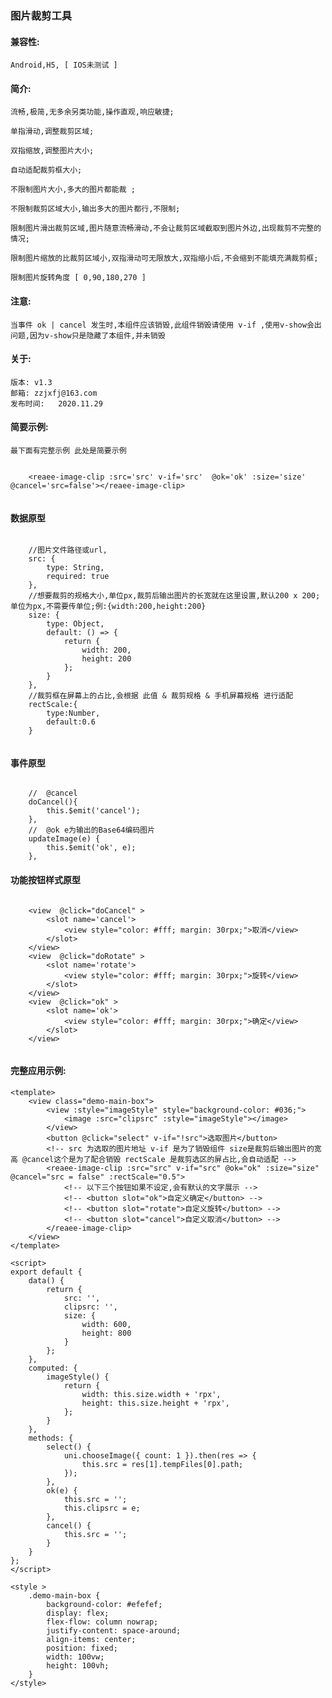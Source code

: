 ### 图片裁剪工具  
  
#### 兼容性:

	Android,H5, [ IOS未测试 ]

#### 简介:

	流畅,极简,无多余另类功能,操作直观,响应敏捷;
	
	单指滑动,调整裁剪区域;

	双指缩放,调整图片大小;

	自动适配裁剪框大小;
	
	不限制图片大小,多大的图片都能裁 ;

	不限制裁剪区域大小,输出多大的图片都行,不限制;

	限制图片滑出裁剪区域,图片随意流畅滑动,不会让裁剪区域截取到图片外边,出现裁剪不完整的情况;

	限制图片缩放的比裁剪区域小,双指滑动可无限放大,双指缩小后,不会缩到不能填充满裁剪框;

	限制图片旋转角度 [ 0,90,180,270 ]

#### 注意: 
	
	当事件 ok | cancel 发生时,本组件应该销毁,此组件销毁请使用 v-if ,使用v-show会出问题,因为v-show只是隐藏了本组件,并未销毁  
	
#### 关于:

	版本:	v1.3  
	邮箱:	zzjxfj@163.com
	发布时间:	2020.11.29
	
#### 简要示例:

	最下面有完整示例 此处是简要示例
	
```
	
	<reaee-image-clip :src='src' v-if='src'  @ok='ok' :size='size' @cancel='src=false'></reaee-image-clip>
	
```

#### 数据原型

```

	//图片文件路径或url,
	src: {
		type: String,
		required: true
	},
	//想要裁剪的规格大小,单位px,裁剪后输出图片的长宽就在这里设置,默认200 x 200;单位为px,不需要传单位;例:{width:200,height:200}  
	size: {
		type: Object,
		default: () => {
			return {
				width: 200,
				height: 200
			};
		}
	},
	//裁剪框在屏幕上的占比,会根据 此值 & 裁剪规格 & 手机屏幕规格 进行适配
	rectScale:{
		type:Number,
		default:0.6
	}
	
```

#### 事件原型

```

	//	@cancel
	doCancel(){
		this.$emit('cancel');
	},
	//	@ok e为输出的Base64编码图片
	updateImage(e) {
		this.$emit('ok', e);
	},

```

#### 功能按钮样式原型

```

	<view  @click="doCancel" >
		<slot name='cancel'>
			<view style="color: #fff; margin: 30rpx;">取消</view>
		</slot>
	</view>
	<view  @click="doRotate" >
		<slot name='rotate'>
			<view style="color: #fff; margin: 30rpx;">旋转</view>
		</slot>
	</view>
	<view  @click="ok" >
		<slot name='ok'>
			<view style="color: #fff; margin: 30rpx;">确定</view>
		</slot>
	</view>
	
```

#### 完整应用示例:

```
<template>
	<view class="demo-main-box">
		<view :style="imageStyle" style="background-color: #036;">
			<image :src="clipsrc" :style="imageStyle"></image>
		</view>
		<button @click="select" v-if="!src">选取图片</button>
		<!-- src 为选取的图片地址 v-if 是为了销毁组件 size是裁剪后输出图片的宽高 @cancel这个是为了配合销毁 rectScale 是裁剪选区的屏占比,会自动适配 -->
		<reaee-image-clip :src="src" v-if="src" @ok="ok" :size="size" @cancel="src = false" :rectScale="0.5">
			<!-- 以下三个按钮如果不设定,会有默认的文字展示 -->
			<!-- <button slot="ok">自定义确定</button> -->
			<!-- <button slot="rotate">自定义旋转</button> -->
			<!-- <button slot="cancel">自定义取消</button> -->
		</reaee-image-clip>
	</view>
</template>

<script>
export default {
	data() {
		return {
			src: '',
			clipsrc: '',
			size: {
				width: 600,
				height: 800
			}
		};
	},
	computed: {
		imageStyle() {
			return {
				width: this.size.width + 'rpx',
				height: this.size.height + 'rpx',
			};
		}
	},
	methods: {
		select() {
			uni.chooseImage({ count: 1 }).then(res => {
				this.src = res[1].tempFiles[0].path;
			});
		},
		ok(e) {
			this.src = '';
			this.clipsrc = e;
		},
		cancel() {
			this.src = '';
		}
	}
};
</script>

<style >
	.demo-main-box {
		background-color: #efefef;
		display: flex;
		flex-flow: column nowrap;
		justify-content: space-around;
		align-items: center;
		position: fixed;
		width: 100vw;
		height: 100vh;
	}
</style>

```

